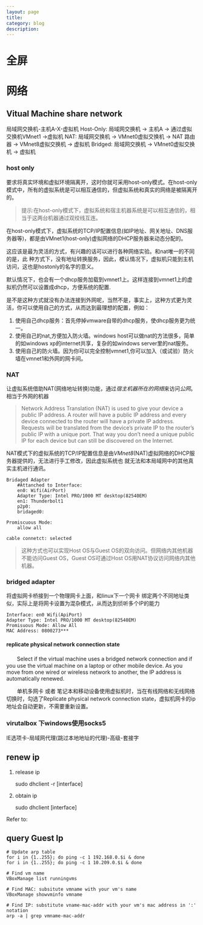 ```yaml
---
layout: page
title:
category: blog
description:
---
```


# 全屏

# 网络

## Vitual Machine share network
局域网交换机-主机A-X-虚拟机
Host-Only: 局域网交换机 -> 主机A -> 通过虚拟交换机VMnet1 ->虚拟机 
NAT: 局域网交换机 -> VMnet0虚拟交换机 -> NAT 路由器 -> VMnet8虚拟交换机 -> 虚拟机 
Bridged: 局域网交换机 -> VMnet0虚拟交换机 -> 虚拟机 

### host only
要求将真实环境和虚拟环境隔离开，这时你就可采用host-only模式。在host-only模式中，所有的虚拟系统是可以相互通信的，但虚拟系统和真实的网络是被隔离开的。

> 提示:在host-only模式下，虚拟系统和宿主机器系统是可以相互通信的，相当于这两台机器通过双绞线互连。

在host-only模式下，虚拟系统的TCP/IP配置信息(如IP地址、网关地址、DNS服务器等)，都是由VMnet1(host-only)虚拟网络的DHCP服务器来动态分配的。

这应该是最为灵活的方式，有兴趣的话可以进行各种网络实验。和nat唯一的不同的是，此 种方式下，没有地址转换服务，因此，模认情况下，虚拟机只能到主机访问，这也是hostonly的名字的意义。

默认情况下，也会有一个dhcp服务加载到vmnet1上。这样连接到vmnet1上的虚拟机仍然可以设置成dhcp，方便系统的配置.

是不是这种方式就没有办法连接到外网呢，当然不是，事实上，这种方式更为灵活，你可以使用自己的方式，从而达到最理想的配置，例如：

1. 使用自己dhcp服务：首先停掉vmware自带的dhcp服务，使dhcp服务更为统一。
2. 使用自己的nat,方便加入防火墙。windows host可以做nat的方法很多，简单的如windows xp的internet共享，复杂的如windows server里的nat服务。
3. 使用自己的防火墙。因为你可以完全控制vmnet1,你可以加入（或试验）防火墙在vmnet1和外网的网卡间。

### NAT
让虚拟系统借助NAT(网络地址转换)功能，通过*宿主机器所在的网络*来访问*公网*。相当于外网的机器
> Network Address Translation (NAT) is used to give your device a public IP address. 
> A router will have a public IP address and every device connected to the router will have a private IP address.
> Requests will be translated from the device’s private IP to the router’s public IP with a unique port.
> That way you don’t need a unique public IP for each device but can still be discovered on the Internet.

NAT模式下的虚拟系统的TCP/IP配置信息是由*VMnet8*(NAT)虚拟网络的DHCP服务器提供的，无法进行手工修改，因此虚拟系统也 就无法和本局域网中的其他真实主机进行通讯。

    Bridaged Adapter
    	#Attanched to Interface:
    	en0: Wifi(AirPort)
    	Adapter Type: Intel PRO/1000 MT desktop(82540EM)
    	en1: Thunderbolt1
    	p2p0:
    	bridaged0:

    Promiscuous Mode: 
    	allow all

    cable connetct: selected
    
> 这种方式也可以实现Host OS与Guest OS的双向访问。但网络内其他机器不能访问Guest OS，Guest OS可通过Host OS用NAT协议访问网络内其他机器。

### bridged adapter
将虚拟网卡桥接到一个物理网卡上面，和linux下一个网卡 绑定两个不同地址类似，实际上是将网卡设置为混杂模式，从而达到侦听多个IP的能力

	Interface: en0 Wifi(ApiPort)
	Adapter Type: Intel PRO/1000 MT desktop(82540EM)
	Promisuous Mode: Allow All
	MAC Address: 0800273***
    
#### replicate physical network connection state 
　　Select if the virtual machine uses a bridged network connection and if you use the virtual machine on a laptop or other mobile device. As you move from one wired or wireless network to another, the IP address is automatically renewed.

　　单机多网卡 或者 笔记本和移动设备使用虚拟机时，当在有线网络和无线网络切换时，勾选了Replicate physical network connection state，虚拟机网卡的ip地址会自动更新，不需要重新设置。

### virutalbox 下windows使用socks5
IE选项卡-局域网代理(跳过本地地址的代理)-高级-套接字

## renew ip
1. release ip

	sudo dhclient -r [interface]

2. obtain ip

	sudo dhclient [interface]

Refer to: [](/p/linux-net)

## query Guest Ip

	# Update arp table
	for i in {1..255}; do ping -c 1 192.168.0.$i & done
	for i in {1..255}; do ping -c 1 10.209.0.$i & done

	# Find vm name
	VBoxManage list runningvms

	# Find MAC: subsitute vmname with your vm's name
	VBoxManage showvminfo vmname

	# Find IP: substitute vname-mac-addr with your vm's mac address in ':' notation
	arp -a | grep vmname-mac-addr
